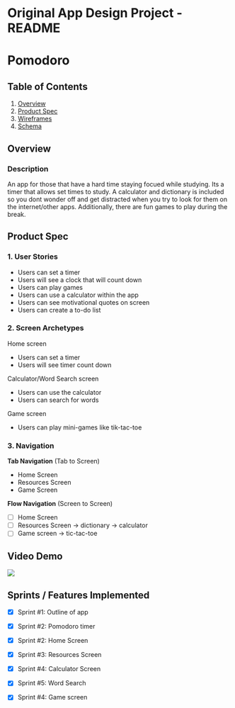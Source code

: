 Original App Design Project - README
===

# Pomodoro 

## Table of Contents

1. [Overview](#Overview)
2. [Product Spec](#Product-Spec)
3. [Wireframes](#Wireframes)
4. [Schema](#Schema)

## Overview

### Description

An app for those that have a hard time staying focued while studying. Its a timer that allows set times to study. A calculator and dictionary is included so you dont wonder off and get distracted when you try to look for them on the internet/other apps. Additionally, there are fun games to play during the break.

## Product Spec

### 1. User Stories
* Users can set a timer
* Users will see a clock that will count down
* Users can play games
* Users can use a calculator within the app
* Users can see motivational quotes on screen
* Users can create a to-do list


### 2. Screen Archetypes

Home screen
* Users can set a timer
* Users will see timer count down

Calculator/Word Search screen
* Users can use the calculator
* Users can search for words

Game screen
* Users can play mini-games like tik-tac-toe

### 3. Navigation

**Tab Navigation** (Tab to Screen)

* Home Screen
* Resources Screen
* Game Screen

**Flow Navigation** (Screen to Screen)

- [ ] Home Screen
- [ ] Resources Screen
    -> dictionary
    -> calculator
- [ ] Game screen
    -> tic-tac-toe

## Video Demo
  <div>
    <a href="https://www.loom.com/share/871d34aa8973401da3340c752fd3f8e0">
    </a>
    <a href="https://www.loom.com/share/871d34aa8973401da3340c752fd3f8e0">
      <img style="max-width:300px;" src="https://cdn.loom.com/sessions/thumbnails/871d34aa8973401da3340c752fd3f8e0-with-play.gif">
    </a>
  </div>

## Sprints / Features Implemented
- [x] Sprint #1: Outline of app
- [x] Sprint #2: Pomodoro timer
- [x] Sprint #2: Home Screen
- [x] Sprint #3: Resources Screen
- [x] Sprint #4: Calculator Screen
- [x] Sprint #5: Word Search
- [x] Sprint #4: Game screen

